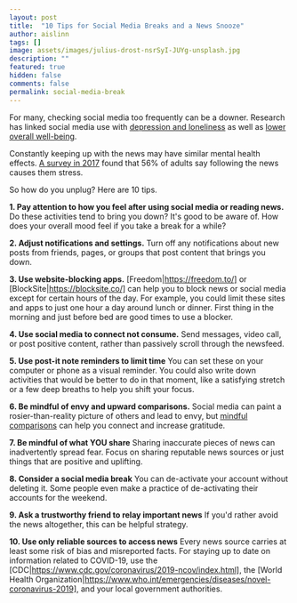 ```yaml
---
layout: post
title:  "10 Tips for Social Media Breaks and a News Snooze"
author: aislinn
tags: []
image: assets/images/julius-drost-nsrSyI-JUYg-unsplash.jpg
description: ""
featured: true
hidden: false
comments: false
permalink: social-media-break
---
```


For many, checking social media too frequently can be a downer. Research has linked social media use with [depression and loneliness](https://guilfordjournals.com/doi/abs/10.1521/jscp.2018.37.10.751) as well as [lower overall well-being](https://academic.oup.com/aje/article/185/3/203/2915143).

Constantly keeping up with the news may have similar mental health effects. [A survey in 2017](https://www.apa.org/news/press/releases/2017/11/lowest-point) found that 56% of adults say following the news causes them stress.

So how do you unplug? Here are 10 tips.

**1. Pay attention to how you feel after using social media or reading news.**
Do these activities tend to bring you down? It's good to be aware of. How does your overall mood feel if you take a break for a while?

**2. Adjust notifications and settings.**
Turn off any notifications about new posts from friends, pages, or groups that post content that brings you down.

**3. Use website-blocking apps.**
[Freedom|https://freedom.to/] or [BlockSite|https://blocksite.co/] can help you to block news or social media except for certain hours of the day. For example, you could limit these sites and apps to just one hour a day around lunch or dinner. First thing in the morning and just before bed are good times to use a blocker.

**4. Use social media to connect not consume.**
Send messages, video call, or post positive content, rather than passively scroll through the newsfeed.

**5. Use post-it note reminders to limit time**
You can set these on your computer or phone as a visual reminder. You could also write down activities that would be better to do in that moment, like a satisfying stretch or a few deep breaths to help you shift your focus.

**6. Be mindful of envy and upward comparisons.**
Social media can paint a rosier-than-reality picture of others and lead to envy, but [mindful comparisons](https://www.psychologytoday.com/us/articles/201711/the-comparison-trap) can help you connect and increase gratitude.

**7. Be mindful of what YOU share**
Sharing inaccurate pieces of news can inadvertently spread fear. Focus on sharing reputable news sources or just things that are positive and uplifting.

**8. Consider a social media break**
You can de-activate your account without deleting it. Some people even make a practice of de-activating their accounts for the weekend.

**9. Ask a trustworthy friend to relay important news**
If you'd rather avoid the news altogether, this can be helpful strategy.

**10. Use only reliable sources to access news**
Every news source carries at least some risk of bias and misreported facts. For staying up to date on information related to COVID-19, use the [CDC|https://www.cdc.gov/coronavirus/2019-ncov/index.html], the [World Health Organization|https://www.who.int/emergencies/diseases/novel-coronavirus-2019], and your local government authorities.
